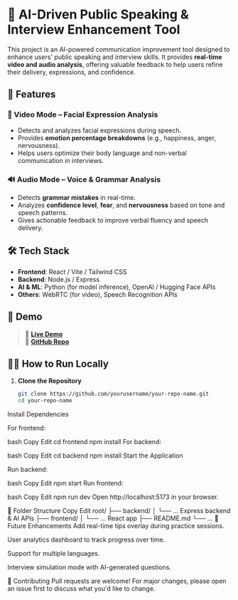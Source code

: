 # 🎤 AI-Driven Public Speaking & Interview Enhancement Tool

This project is an AI-powered communication improvement tool designed to enhance users' public speaking and interview skills. It provides **real-time video and audio analysis**, offering valuable feedback to help users refine their delivery, expressions, and confidence.

## 🚀 Features

### 🎥 Video Mode – Facial Expression Analysis
- Detects and analyzes facial expressions during speech.
- Provides **emotion percentage breakdowns** (e.g., happiness, anger, nervousness).
- Helps users optimize their body language and non-verbal communication in interviews.

### 🔊 Audio Mode – Voice & Grammar Analysis
- Detects **grammar mistakes** in real-time.
- Analyzes **confidence level**, **fear**, and **nervousness** based on tone and speech patterns.
- Gives actionable feedback to improve verbal fluency and speech delivery.

## 🛠️ Tech Stack
- **Frontend**: React / Vite / Tailwind CSS
- **Backend**: Node.js / Express
- **AI & ML**: Python (for model inference), OpenAI / Hugging Face APIs
- **Others**: WebRTC (for video), Speech Recognition APIs

## 📸 Demo

> 🔗 **[Live Demo](https://your-live-link.com)**  
> 🧠 **[GitHub Repo](https://github.com/yourusername/your-repo-name)**

## 🧑‍💻 How to Run Locally

1. **Clone the Repository**
   ```bash
   git clone https://github.com/yourusername/your-repo-name.git
   cd your-repo-name
Install Dependencies

For frontend:

bash
Copy
Edit
cd frontend
npm install
For backend:

bash
Copy
Edit
cd backend
npm install
Start the Application

Run backend:

bash
Copy
Edit
npm start
Run frontend:

bash
Copy
Edit
npm run dev
Open http://localhost:5173 in your browser.

📂 Folder Structure
Copy
Edit
root/
├── backend/
│   └── ... Express backend & AI APIs
├── frontend/
│   └── ... React app
├── README.md
└── ...
🤖 Future Enhancements
Add real-time tips overlay during practice sessions.

User analytics dashboard to track progress over time.

Support for multiple languages.

Interview simulation mode with AI-generated questions.

🙌 Contributing
Pull requests are welcome! For major changes, please open an issue first to discuss what you'd like to change.
